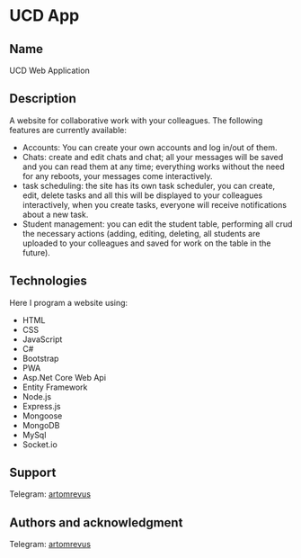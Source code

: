 # UCD App

## Name
UCD Web Application

## Description
A website for collaborative work with your colleagues. The following features are currently available: 
- Accounts: You can create your own accounts and log in/out of them.
- Chats: create and edit chats and chat; all your messages will be saved and you can read them at any time; everything works without the need for any reboots, your messages come interactively. 
- task scheduling: the site has its own task scheduler, you can create, edit, delete tasks and all this will be displayed to your colleagues interactively, when you create tasks, everyone will receive notifications about a new task.
- Student management: you can edit the student table, performing all crud the necessary actions (adding, editing, deleting, all students are uploaded to your colleagues and saved for work on the table in the future).

## Technologies
Here I program a website using:
- HTML
- CSS
- JavaScript
- С#
- Bootstrap
- PWA
- Asp.Net Core Web Api
- Entity Framework
- Node.js
- Express.js
- Mongoose
- MongoDB
- MySql
- Socket.io

## Support
Telegram: [artomrevus](https://t.me/artomrevus)

## Authors and acknowledgment
Telegram: [artomrevus](https://t.me/artomrevus)
